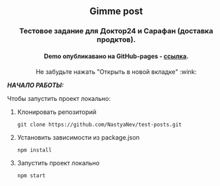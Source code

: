 <p align="center">
  <h2 align="center">Gimme post</h2>
  <h3 align="center">Тестовое задание для Доктор24 и Сарафан (доставка продктов).</h3>
  <h4 align="center" >Demo опубликавано на GitHub-pages - <a href="https://nastyanev.github.io/test-posts/index.html" title="Ссылка на GitHub Pages">ссылка</a>.</h4>
  <p align="center" >Не забудьте нажать "Открыть в новой вкладке" :wink: </p>
</p>

***НАЧАЛО РАБОТЫ:***

Чтобы запустить проект локально:

1. Клонировать репозиторий
   ```console
   git clone https://github.com/NastyaNev/test-posts.git
   ```

2. Установить зависимости из package.json
   ```console
   npm install
   ```
   
3. Запустить проект локально
   ```console
   npm start
   ```   
